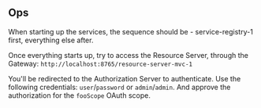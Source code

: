 
## Ops
When starting up the services, the sequence should be - service-registry-1 first, everything else after. 

Once everything starts up, try to access the Resource Server, through the Gateway: 
`http://localhost:8765/resource-server-mvc-1`

You'll be redirected to the Authorization Server to authenticate. 
Use the following credentials: `user`/`password` or `admin`/`admin`. 
And approve the authorization for the `fooScope` OAuth scope. 
